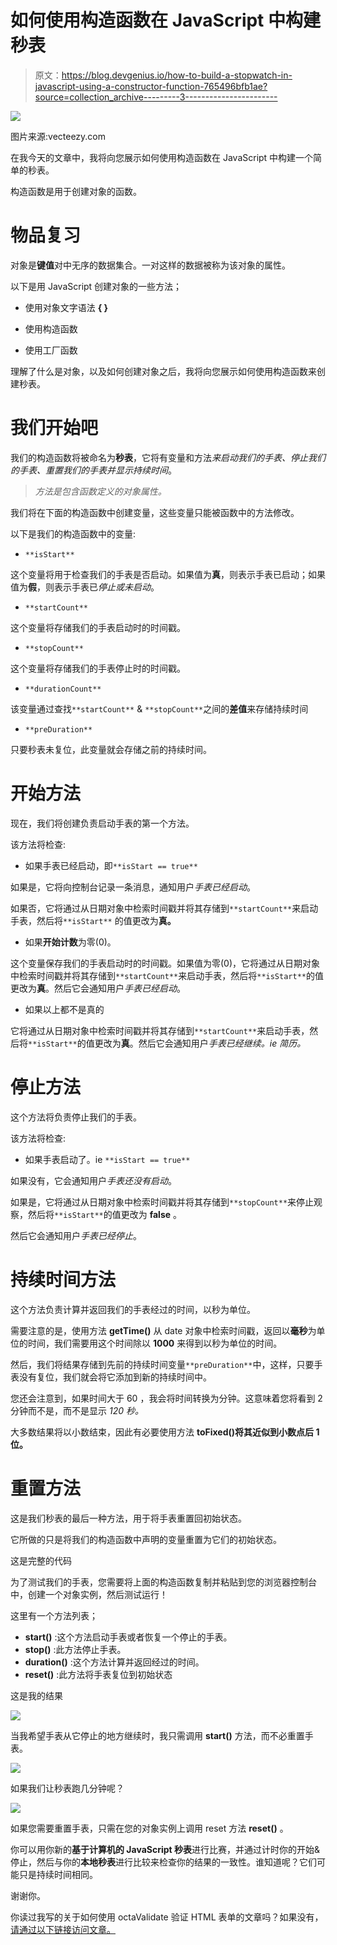 # 如何使用构造函数在 JavaScript 中构建秒表

> 原文：<https://blog.devgenius.io/how-to-build-a-stopwatch-in-javascript-using-a-constructor-function-765496bfb1ae?source=collection_archive---------3----------------------->

![](img/98f6eddf4f294f729e7872549eec9a2f.png)

图片来源:vecteezy.com

在我今天的文章中，我将向您展示如何使用构造函数在 JavaScript 中构建一个简单的秒表。

构造函数是用于创建对象的函数。

# 物品复习

对象是**键值**对中无序的数据集合。一对这样的数据被称为该对象的属性。

以下是用 JavaScript 创建对象的一些方法；

*   使用对象文字语法 **{ }**

*   使用构造函数

*   使用工厂函数

理解了什么是对象，以及如何创建对象之后，我将向您展示如何使用构造函数来创建秒表。

# 我们开始吧

我们的构造函数将被命名为**秒表**，它将有变量和方法*来启动我们的手表、停止我们的手表、重置我们的手表并显示持续时间*。

> *方法是包含函数定义的对象属性。*

我们将在下面的构造函数中创建变量，这些变量只能被函数中的方法修改。

以下是我们的构造函数中的变量:

*   `**isStart**`

这个变量将用于检查我们的手表是否启动。如果值为**真**，则表示手表已启动；如果值为**假**，则表示手表已*停止或未启动*。

*   `**startCount**`

这个变量将存储我们的手表启动时的时间戳。

*   `**stopCount**`

这个变量将存储我们的手表停止时的时间戳。

*   `**durationCount**`

该变量通过查找`**startCount**` & `**stopCount**`之间的**差值**来存储持续时间

*   `**preDuration**`

只要秒表未复位，此变量就会存储之前的持续时间。

# 开始方法

现在，我们将创建负责启动手表的第一个方法。

该方法将检查:

*   如果手表已经启动，即`**isStart == true**`

如果是，它将向控制台记录一条消息，通知用户*手表已经启动*。

如果否，它将通过从日期对象中检索时间戳并将其存储到`**startCount**`来启动手表，然后将`**isStart**` 的值更改为**真。**

*   如果**开始计数**为零(0)。

这个变量保存我们的手表启动时的时间戳。如果值为零(0)，它将通过从日期对象中检索时间戳并将其存储到`**startCount**`来启动手表，然后将`**isStart**`的值更改为**真**。然后它会通知用户*手表已经启动*。

*   如果以上都不是真的

它将通过从日期对象中检索时间戳并将其存储到`**startCount**`来启动手表，然后将`**isStart**`的值更改为**真**。然后它会通知用户*手表已经继续。ie 简历。*

# 停止方法

这个方法将负责停止我们的手表。

该方法将检查:

*   如果手表启动了。ie `**isStart == true**`

如果没有，它会通知用户*手表还没有启动*。

如果是，它将通过从日期对象中检索时间戳并将其存储到`**stopCount**`来停止观察，然后将`**isStart**`的值更改为 **false** 。

然后它会通知用户*手表已经停止*。

# 持续时间方法

这个方法负责计算并返回我们的手表经过的时间，以秒为单位。

需要注意的是，使用方法 **getTime()** 从 date 对象中检索时间戳，返回以**毫秒**为单位的时间，我们需要用这个时间除以 **1000** 来得到以秒为单位的时间。

然后，我们将结果存储到先前的持续时间变量`**preDuration**`中，这样，只要手表没有复位，我们就会将它添加到新的持续时间中。

您还会注意到，如果时间大于 60 ，我会将时间转换为分钟。这意味着您将看到 2 分钟而不是，而不是显示 *120 秒。*

大多数结果将以小数结束，因此有必要使用方法 **toFixed()将其近似到小数点后 1 位。**

# 重置方法

这是我们秒表的最后一种方法，用于将手表重置回初始状态。

它所做的只是将我们的构造函数中声明的变量重置为它们的初始状态。

这是完整的代码

为了测试我们的手表，您需要将上面的构造函数复制并粘贴到您的浏览器控制台中，创建一个对象实例，然后测试运行！

这里有一个方法列表；

*   **start()** :这个方法启动手表或者恢复一个停止的手表。
*   **stop()** :此方法停止手表。
*   **duration()** :这个方法计算并返回经过的时间。
*   **reset()** :此方法将手表复位到初始状态

这是我的结果

![](img/ce9d0a28771af0eca3dcf6d16286b74d.png)

当我希望手表从它停止的地方继续时，我只需调用 **start()** 方法，而不必重置手表。

![](img/4033f044c72793dce6b90b7dc3456283.png)

如果我们让秒表跑几分钟呢？

![](img/b819e39f30ded2b567744b51ec25310f.png)

如果您需要重置手表，只需在您的对象实例上调用 reset 方法 **reset()** 。

你可以用你新的**基于计算机的 JavaScript 秒表**进行比赛，并通过计时你的开始&停止，然后与你的**本地秒表**进行比较来检查你的结果的一致性。谁知道呢？它们可能只是持续时间相同。

谢谢你。

你读过我写的关于如何使用 octaValidate 验证 HTML 表单的文章吗？如果没有，[请通过以下链接访问文章。](https://blog.bitsrc.io/client-side-form-validation-using-octavalidate-javascript-b150f2d14e99)